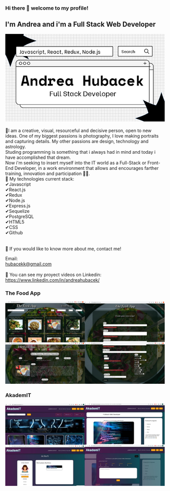 ### Hi there 👋 welcome to my profile!

## I'm Andrea and i'm a Full Stack Web Developer


![img](/images/andreahubacek1.jpeg)
<br>
<br>
🔸️I am a creative, visual, resourceful and decisive person, open to new ideas. One of my biggest passions is photography, I love making portraits and capturing details. My other passions are design, technology and astrology.
<br>
Studing programming is something that i always had in mind and today i have accomplished that dream.
<br>
Now i'm seeking to insert myself into the IT world as a Full-Stack or Front-End Developer, in a work environment that allows and encourages farther training, innovation and participation 🙋🏻.
<br>
🔸️ My technologies current stack:
<br>
✔Javascript
<br>
✔React.js
<br>
✔Redux
<br>
✔Node.js
<br>
✔Express.js
<br>
✔Sequelize
<br>
✔PostgreSQL
<br>
✔HTML5
<br>
✔CSS
<br>
✔Github
<br>
<br>
<br>
🔸️ If you would like to know more about me, contact me!
<br>

Email:
<br>
hubacekk@gmail.com
<br>
<br>
🔸️ You can see my proyect videos on Linkedin:
<br>
https://www.linkedin.com/in/andreahubacek/

### The Food App
![theFoodApp](/images/food.jpeg)

### AkademIT
![AkademIT](/images/akademit.jpeg)
